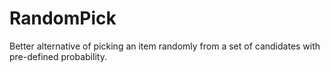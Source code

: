 # RandomPick
Better alternative of picking an item randomly from a set of candidates with pre-defined probability.
